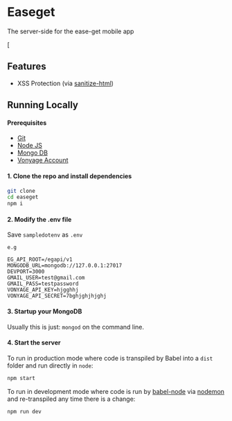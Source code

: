 # Easeget
The server-side for the ease-get mobile app

[

## Features
* XSS Protection (via [sanitize-html](https://www.npmjs.com/package/sanitize-html))


## Running Locally

#### Prerequisites
* [Git](https://git-scm.com/downloads)
* [Node JS](https://nodejs.org/en/)
* [Mongo DB](https://www.mongodb.com)
* [Vonyage Account](https://www.vonage.com)

#### 1. Clone the repo and install dependencies
```bash
git clone 
cd easeget
npm i
```

#### 2. Modify the .env file
Save `sampledotenv` as `.env` 
```
e.g

EG_API_ROOT=/egapi/v1
MONGODB_URL=mongodb://127.0.0.1:27017
DEVPORT=3000
GMAIL_USER=test@gmail.com
GMAIL_PASS=testpassword
VONYAGE_API_KEY=hjgghhj
VONYAGE_API_SECRET=7bghjghjhjghj

```

#### 3. Startup your MongoDB
Usually this is just: `mongod` on the command line.

#### 4. Start the server
To run in production mode where code is transpiled by Babel into a `dist` folder and run directly in `node`:
```bash
npm start
```

To run in development mode where code is run by [babel-node](https://babeljs.io/docs/en/babel-node) via [nodemon](https://nodemon.io) and re-transpiled any time there is a change:
```bash
npm run dev
```
